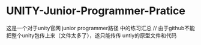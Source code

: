 # UNITY-Junior-Programmer-Pratice
这是一个对于unity官网 junior programmer路径 中的练习汇总
// 由于github不能把整个unity包传上来（文件太多了），遂只能传传 untiy的原型文件和代码
